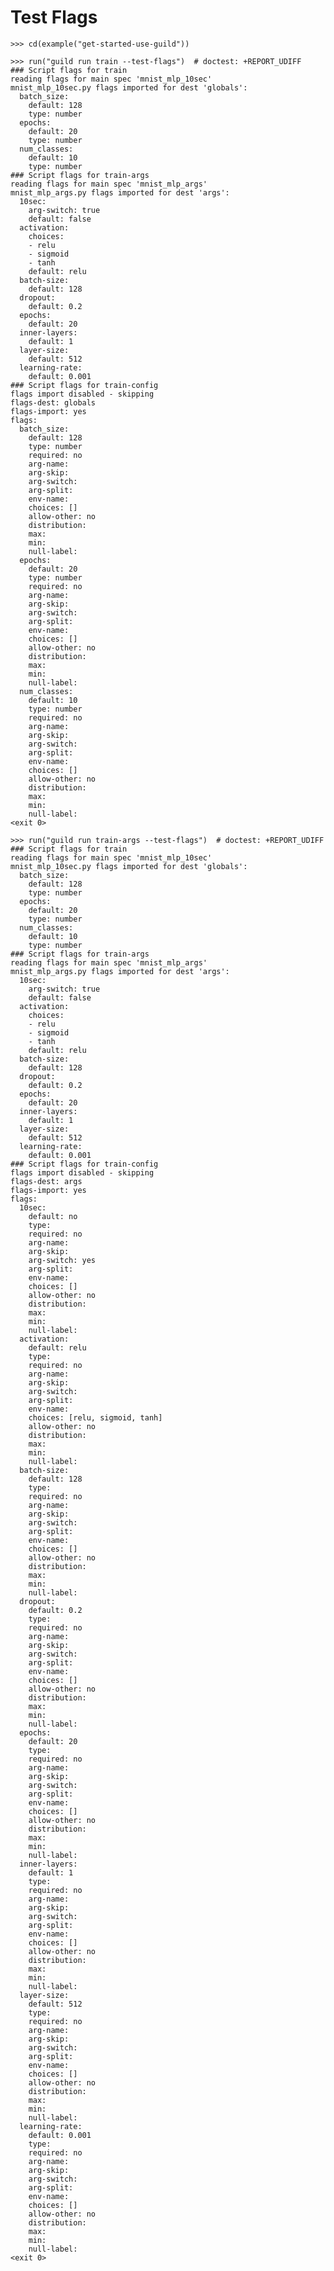 # Test Flags

    >>> cd(example("get-started-use-guild"))

    >>> run("guild run train --test-flags")  # doctest: +REPORT_UDIFF
    ### Script flags for train
    reading flags for main spec 'mnist_mlp_10sec'
    mnist_mlp_10sec.py flags imported for dest 'globals':
      batch_size:
        default: 128
        type: number
      epochs:
        default: 20
        type: number
      num_classes:
        default: 10
        type: number
    ### Script flags for train-args
    reading flags for main spec 'mnist_mlp_args'
    mnist_mlp_args.py flags imported for dest 'args':
      10sec:
        arg-switch: true
        default: false
      activation:
        choices:
        - relu
        - sigmoid
        - tanh
        default: relu
      batch-size:
        default: 128
      dropout:
        default: 0.2
      epochs:
        default: 20
      inner-layers:
        default: 1
      layer-size:
        default: 512
      learning-rate:
        default: 0.001
    ### Script flags for train-config
    flags import disabled - skipping
    flags-dest: globals
    flags-import: yes
    flags:
      batch_size:
        default: 128
        type: number
        required: no
        arg-name:
        arg-skip:
        arg-switch:
        arg-split:
        env-name:
        choices: []
        allow-other: no
        distribution:
        max:
        min:
        null-label:
      epochs:
        default: 20
        type: number
        required: no
        arg-name:
        arg-skip:
        arg-switch:
        arg-split:
        env-name:
        choices: []
        allow-other: no
        distribution:
        max:
        min:
        null-label:
      num_classes:
        default: 10
        type: number
        required: no
        arg-name:
        arg-skip:
        arg-switch:
        arg-split:
        env-name:
        choices: []
        allow-other: no
        distribution:
        max:
        min:
        null-label:
    <exit 0>

    >>> run("guild run train-args --test-flags")  # doctest: +REPORT_UDIFF
    ### Script flags for train
    reading flags for main spec 'mnist_mlp_10sec'
    mnist_mlp_10sec.py flags imported for dest 'globals':
      batch_size:
        default: 128
        type: number
      epochs:
        default: 20
        type: number
      num_classes:
        default: 10
        type: number
    ### Script flags for train-args
    reading flags for main spec 'mnist_mlp_args'
    mnist_mlp_args.py flags imported for dest 'args':
      10sec:
        arg-switch: true
        default: false
      activation:
        choices:
        - relu
        - sigmoid
        - tanh
        default: relu
      batch-size:
        default: 128
      dropout:
        default: 0.2
      epochs:
        default: 20
      inner-layers:
        default: 1
      layer-size:
        default: 512
      learning-rate:
        default: 0.001
    ### Script flags for train-config
    flags import disabled - skipping
    flags-dest: args
    flags-import: yes
    flags:
      10sec:
        default: no
        type:
        required: no
        arg-name:
        arg-skip:
        arg-switch: yes
        arg-split:
        env-name:
        choices: []
        allow-other: no
        distribution:
        max:
        min:
        null-label:
      activation:
        default: relu
        type:
        required: no
        arg-name:
        arg-skip:
        arg-switch:
        arg-split:
        env-name:
        choices: [relu, sigmoid, tanh]
        allow-other: no
        distribution:
        max:
        min:
        null-label:
      batch-size:
        default: 128
        type:
        required: no
        arg-name:
        arg-skip:
        arg-switch:
        arg-split:
        env-name:
        choices: []
        allow-other: no
        distribution:
        max:
        min:
        null-label:
      dropout:
        default: 0.2
        type:
        required: no
        arg-name:
        arg-skip:
        arg-switch:
        arg-split:
        env-name:
        choices: []
        allow-other: no
        distribution:
        max:
        min:
        null-label:
      epochs:
        default: 20
        type:
        required: no
        arg-name:
        arg-skip:
        arg-switch:
        arg-split:
        env-name:
        choices: []
        allow-other: no
        distribution:
        max:
        min:
        null-label:
      inner-layers:
        default: 1
        type:
        required: no
        arg-name:
        arg-skip:
        arg-switch:
        arg-split:
        env-name:
        choices: []
        allow-other: no
        distribution:
        max:
        min:
        null-label:
      layer-size:
        default: 512
        type:
        required: no
        arg-name:
        arg-skip:
        arg-switch:
        arg-split:
        env-name:
        choices: []
        allow-other: no
        distribution:
        max:
        min:
        null-label:
      learning-rate:
        default: 0.001
        type:
        required: no
        arg-name:
        arg-skip:
        arg-switch:
        arg-split:
        env-name:
        choices: []
        allow-other: no
        distribution:
        max:
        min:
        null-label:
    <exit 0>
